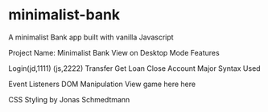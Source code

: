 # minimalist-bank
A minimalist Bank app built with vanilla Javascript

Project Name: Minimalist Bank 
View on Desktop Mode
Features

Login(jd,1111) (js,2222)
Transfer
Get Loan
Close Account
Major Syntax Used

Event Listeners
DOM Manipulation
View game here here

CSS Styling by Jonas Schmedtmann
